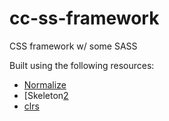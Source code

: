 # cc-ss-framework
CSS framework w/ some SASS

Built using the following resources:

- [Normalize][1]
- [Skeleton[2]
- [clrs][3]

[1]:https://necolas.github.io/normalize.css/
[2]:http://getskeleton.com/
[3]:clrs.css
